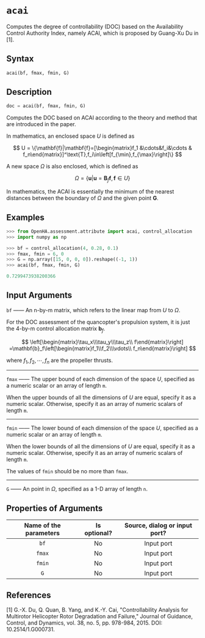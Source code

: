 # `acai`

Computes the degree of controllability (DOC) based on the Availability Control Authority Index, namely ACAI, which is proposed by Guang-Xu Du in [1].

## Syntax

```python
acai(bf, fmax, fmin, G)
```

## Description

```python
doc = acai(bf, fmax, fmin, G)
```

Computes the DOC based on ACAI according to the theory and method that are introduced in the paper.

In mathematics, an enclosed space $U$ is defined as

$$
U = \{\mathbf{f}|\mathbf{f}=[\begin{matrix}f_1 &\cdots&f_i&\cdots & f_n\end{matrix}]^\text{T},f_i\in\left[f_{\min},f_{\max}\right]\}
$$

A new space $\Omega$ is also enclosed, which is defined as

$$
\Omega = \{\mathbf{u}|\mathbf{u}=\mathbf{B}_f\mathbf{f},\mathbf{f}\in U\}
$$

In mathematics, the ACAI is essentially the minimum of the nearest distances between the boundary of $\Omega$ and the given point $\mathbf{G}$.

## Examples

```python
>>> from OpenHA.assessment.attribute import acai, control_allocation
>>> import numpy as np

>>> bf = control_allocation(4, 0.28, 0.1)
>>> fmax, fmin = 6, 0
>>> G = np.array([15, 0, 0, 0]).reshape((-1, 1))
>>> acai(bf, fmax, fmin, G)

0.7299473938200366

```

## Input Arguments

`bf` —— An n-by-m matrix, which refers to the linear map from $U$ to $\Omega$.

For the DOC assessment of the quancopter's propulsion system, it is just the 4-by-m control allocation matrix $\mathbf{b}_f$.

$$
\left[\begin{matrix}\tau_x\\\tau_y\\\tau_z\\ f\end{matrix}\right]
=\mathbf{b}_f\left[\begin{matrix}f_1\\f_2\\\vdots\\ f_n\end{matrix}\right]
$$

where $f_1,f_2,\cdots,f_n$ are the propeller thrusts.

---

`fmax` —— The upper bound of each dimension of the space $U$, specified as a numeric scalar or an array of length `m`.

When the upper bounds of all the dimensions of $U$ are equal, specify it as a numeric scalar.
Otherwise, specify it as an array of numeric scalars of length `m`.

---

`fmin` —— The lower bound of each dimension of the space $U$, specified as a numeric scalar or an array of length `m`.

When the lower bounds of all the dimensions of $U$ are equal, specify it as a numeric scalar.
Otherwise, specify it as an array of numeric scalars of length `m`.

The values of `fmin` should be no more than `fmax`.

---

`G` —— An point in $\Omega$, specified as a 1-D array of length `n`.

## Properties of Arguments

| Name of the parameters | Is optional? | Source, dialog or input port? |
| :--------------------: | :----------: | :---------------------------: |
|          `bf`          |      No      |          Input port           |
|         `fmax`         |      No      |          Input port           |
|         `fmin`         |      No      |          Input port           |
|          `G`           |      No      |          Input port           |

## References

[1] G.-X. Du, Q. Quan, B. Yang, and K.-Y. Cai, "Controllability Analysis for Multirotor Helicopter Rotor Degradation and Failure," Journal of Guidance, Control, and Dynamics, vol. 38, no. 5, pp. 978-984, 2015. DOI: 10.2514/1.G000731.
